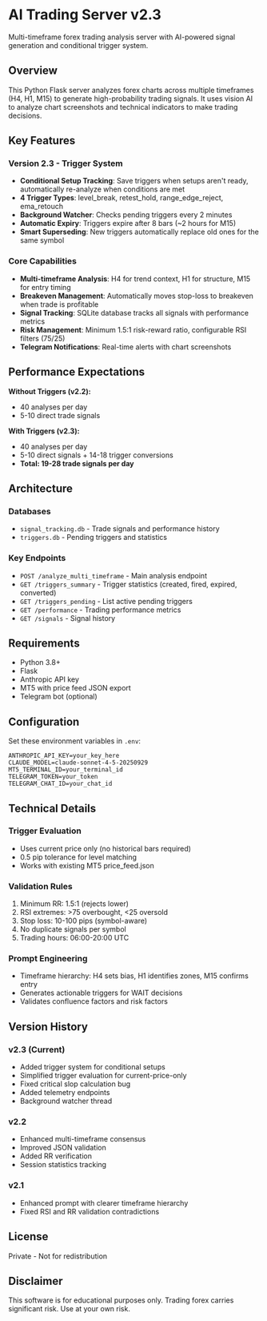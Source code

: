 # AI Trading Server v2.3

Multi-timeframe forex trading analysis server with AI-powered signal generation and conditional trigger system.

## Overview

This Python Flask server analyzes forex charts across multiple timeframes (H4, H1, M15) to generate high-probability trading signals. It uses vision AI to analyze chart screenshots and technical indicators to make trading decisions.

## Key Features

### Version 2.3 - Trigger System
- **Conditional Setup Tracking**: Save triggers when setups aren't ready, automatically re-analyze when conditions are met
- **4 Trigger Types**: level_break, retest_hold, range_edge_reject, ema_retouch
- **Background Watcher**: Checks pending triggers every 2 minutes
- **Automatic Expiry**: Triggers expire after 8 bars (~2 hours for M15)
- **Smart Superseding**: New triggers automatically replace old ones for the same symbol

### Core Capabilities
- **Multi-timeframe Analysis**: H4 for trend context, H1 for structure, M15 for entry timing
- **Breakeven Management**: Automatically moves stop-loss to breakeven when trade is profitable
- **Signal Tracking**: SQLite database tracks all signals with performance metrics
- **Risk Management**: Minimum 1.5:1 risk-reward ratio, configurable RSI filters (75/25)
- **Telegram Notifications**: Real-time alerts with chart screenshots

## Performance Expectations

**Without Triggers (v2.2):**
- 40 analyses per day
- 5-10 direct trade signals

**With Triggers (v2.3):**
- 40 analyses per day
- 5-10 direct signals + 14-18 trigger conversions
- **Total: 19-28 trade signals per day**

## Architecture

### Databases
- `signal_tracking.db` - Trade signals and performance history
- `triggers.db` - Pending triggers and statistics

### Key Endpoints
- `POST /analyze_multi_timeframe` - Main analysis endpoint
- `GET /triggers_summary` - Trigger statistics (created, fired, expired, converted)
- `GET /triggers_pending` - List active pending triggers
- `GET /performance` - Trading performance metrics
- `GET /signals` - Signal history

## Requirements

- Python 3.8+
- Flask
- Anthropic API key
- MT5 with price feed JSON export
- Telegram bot (optional)

## Configuration

Set these environment variables in `.env`:

```
ANTHROPIC_API_KEY=your_key_here
CLAUDE_MODEL=claude-sonnet-4-5-20250929
MT5_TERMINAL_ID=your_terminal_id
TELEGRAM_TOKEN=your_token
TELEGRAM_CHAT_ID=your_chat_id
```

## Technical Details

### Trigger Evaluation
- Uses current price only (no historical bars required)
- 0.5 pip tolerance for level matching
- Works with existing MT5 price_feed.json

### Validation Rules
1. Minimum RR: 1.5:1 (rejects lower)
2. RSI extremes: >75 overbought, <25 oversold
3. Stop loss: 10-100 pips (symbol-aware)
4. No duplicate signals per symbol
5. Trading hours: 06:00-20:00 UTC

### Prompt Engineering
- Timeframe hierarchy: H4 sets bias, H1 identifies zones, M15 confirms entry
- Generates actionable triggers for WAIT decisions
- Validates confluence factors and risk factors

## Version History

### v2.3 (Current)
- Added trigger system for conditional setups
- Simplified trigger evaluation for current-price-only
- Fixed critical slop calculation bug
- Added telemetry endpoints
- Background watcher thread

### v2.2
- Enhanced multi-timeframe consensus
- Improved JSON validation
- Added RR verification
- Session statistics tracking

### v2.1
- Enhanced prompt with clearer timeframe hierarchy
- Fixed RSI and RR validation contradictions

## License

Private - Not for redistribution

## Disclaimer

This software is for educational purposes only. Trading forex carries significant risk. Use at your own risk.
